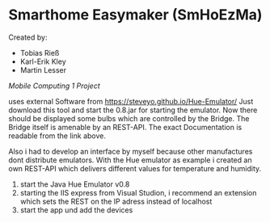 # Smarthome Easymaker (SmHoEzMa)
Created by:
- Tobias Rieß
- Karl-Erik Kley
- Martin Lesser

*Mobile Computing 1 Project*

uses external Software from https://steveyo.github.io/Hue-Emulator/ 
Just download this tool and start the 0.8.jar for starting the emulator.
Now there should be displayed some bulbs which are controlled by the Bridge.
The Bridge itself is amenable by an REST-API. The exact Documentation is readable from the link above. 

Also i had to develop an interface by myself because other manufactures dont distribute emulators. 
With the Hue emulator as example i created an own REST-API which delivers different values for temperature and humidity. 

1. start the Java Hue Emulator v0.8
2. starting the IIS express from Visual Studion, i recommend an extension which sets the REST on the IP adress instead of localhost
3. start the app und add the devices
